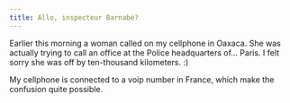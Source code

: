 ```yaml
---
title: Allo, inspecteur Barnabé?
---
```


Earlier this morning a woman called on my cellphone in Oaxaca. She was
actually trying to call an office at the Police headquarters of... Paris. I
felt sorry she was off by ten-thousand kilometers. :)

My cellphone is connected to a voip number in France, which make the confusion
quite possible.

